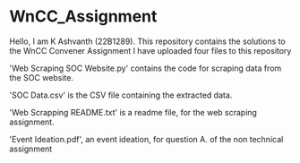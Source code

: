 # WnCC_Assignment
Hello, I am K Ashvanth (22B1289). This repository contains the solutions to the WnCC Convener Assignment
I have uploaded four files to this repository

'Web Scraping SOC Website.py' contains the code for scraping data from the SOC website.

'SOC Data.csv' is the CSV file containing the extracted data.

'Web Scrapping README.txt' is a readme file, for the web scraping assignment.


'Event Ideation.pdf', an event ideation, for question A. of the non technical assignment
